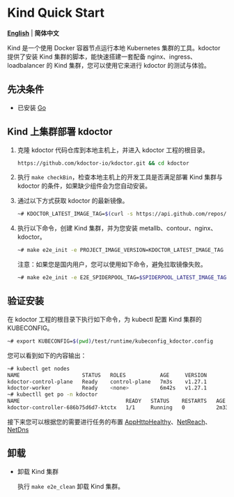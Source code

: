 # Kind Quick Start

[**English**](./get-started-kind.md) | **简体中文**

Kind 是一个使用 Docker 容器节点运行本地 Kubernetes 集群的工具。kdoctor 提供了安装 Kind 集群的脚本，能快速搭建一套配备 nginx、ingress、loadbalancer 的 Kind 集群，您可以使用它来进行 kdoctor 的测试与体验。

## 先决条件

* 已安装 [Go](https://go.dev/)

## Kind 上集群部署 kdoctor

1. 克隆 kdoctor 代码仓库到本地主机上，并进入 kdoctor 工程的根目录。
  
    ```bash
    https://github.com/kdoctor-io/kdoctor.git && cd kdoctor
    ```

2. 执行 `make checkBin`，检查本地主机上的开发工具是否满足部署 Kind 集群与 kdoctor 的条件，如果缺少组件会为您自动安装。

3. 通过以下方式获取 kdoctor 的最新镜像。

    ```bash
    ~# KDOCTOR_LATEST_IMAGE_TAG=$(curl -s https://api.github.com/repos/kdoctor-io/kdoctor/releases | jq -r '.[].tag_name | select(("^v1.[0-9]*.[0-9]*$"))' | head -n 1)
    ```

4. 执行以下命令，创建 Kind 集群，并为您安装 metallb、contour、nginx、kdoctor。

    ```bash
    ~# make e2e_init -e PROJECT_IMAGE_VERSION=KDOCTOR_LATEST_IMAGE_TAG
    ```

    注意：如果您是国内用户，您可以使用如下命令，避免拉取镜像失败。

    ```bash
    ~# make e2e_init -e E2E_SPIDERPOOL_TAG=$SPIDERPOOL_LATEST_IMAGE_TAG -e E2E_CHINA_IMAGE_REGISTRY=true
    ```

## 验证安装

在 kdoctor 工程的根目录下执行如下命令，为 kubectl 配置 Kind 集群的 KUBECONFIG。

   ```bash
   ~# export KUBECONFIG=$(pwd)/test/runtime/kubeconfig_kdoctor.config
   ```

您可以看到如下的内容输出：

   ```bash
   ~# kubectl get nodes 
   NAME                    STATUS   ROLES           AGE     VERSION
   kdoctor-control-plane   Ready    control-plane   7m3s    v1.27.1
   kdoctor-worker          Ready    <none>          6m42s   v1.27.1
   ~# kubectll get po -n kdoctor
   NAME                                  READY   STATUS    RESTARTS   AGE
   kdoctor-controller-686b75d6d7-ktctx   1/1     Running   0          2m33s
   ```

接下来您可以根据您的需要进行任务的布置 [AppHttpHealthy](./apphttphealthy-zh_CN.md)、[NetReach](./netreach-zh_CN.md)、[NetDns](./netdns-zh_CN.md)

## 卸载

* 卸载 Kind 集群

    执行 `make e2e_clean` 卸载 Kind 集群。

